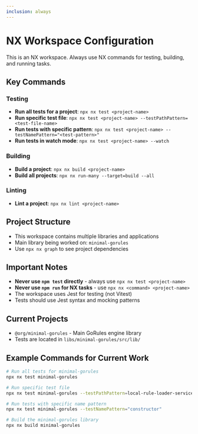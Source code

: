 ```yaml
---
inclusion: always
---
```


# NX Workspace Configuration

This is an NX workspace. Always use NX commands for testing, building, and running tasks.

## Key Commands

### Testing

- **Run all tests for a project**: `npx nx test <project-name>`
- **Run specific test file**: `npx nx test <project-name> --testPathPattern=<test-file-name>`
- **Run tests with specific pattern**: `npx nx test <project-name> --testNamePattern="<test-pattern>"`
- **Run tests in watch mode**: `npx nx test <project-name> --watch`

### Building

- **Build a project**: `npx nx build <project-name>`
- **Build all projects**: `npx nx run-many --target=build --all`

### Linting

- **Lint a project**: `npx nx lint <project-name>`

## Project Structure

- This workspace contains multiple libraries and applications
- Main library being worked on: `minimal-gorules`
- Use `npx nx graph` to see project dependencies

## Important Notes

- **Never use `npm test` directly** - always use `npx nx test <project-name>`
- **Never use `npm run` for NX tasks** - use `npx nx <command> <project-name>`
- The workspace uses Jest for testing (not Vitest)
- Tests should use Jest syntax and mocking patterns

## Current Projects

- `@org/minimal-gorules` - Main GoRules engine library
- Tests are located in `libs/minimal-gorules/src/lib/`

## Example Commands for Current Work

```bash
# Run all tests for minimal-gorules
npx nx test minimal-gorules

# Run specific test file
npx nx test minimal-gorules --testPathPattern=local-rule-loader-service.spec.ts

# Run tests with specific name pattern
npx nx test minimal-gorules --testNamePattern="constructor"

# Build the minimal-gorules library
npx nx build minimal-gorules
```
